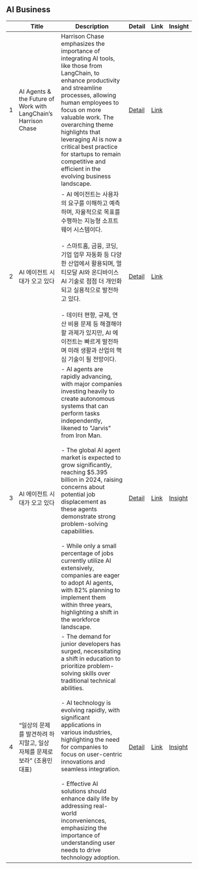 ## AI Business
||Title|Description|Detail|Link|Insight|
|-|---|---|---|---|---|
|1|AI Agents & the Future of Work with LangChain’s Harrison Chase|Harrison Chase emphasizes the importance of integrating AI tools, like those from LangChain, to enhance productivity and streamline processes, allowing human employees to focus on more valuable work. The overarching theme highlights that leveraging AI is now a critical best practice for startups to remain competitive and efficient in the evolving business landscape. |[Detail](https://lilys.ai/digest/3021842/1306435?s=1&nid=1306435)|[Link](https://youtu.be/_e6pgQ8yvqI?si=KJKohkVMIvTDQHMs)|
|2|AI 에이전트 시대가 오고 있다|- AI 에이전트는 사용자의 요구를 이해하고 예측하며, 자율적으로 목표를 수행하는 지능형 소프트웨어 시스템이다.<br><br>- 스마트홈, 금융, 코딩, 기업 업무 자동화 등 다양한 산업에서 활용되며, 멀티모달 AI와 온디바이스 AI 기술로 점점 더 개인화되고 실용적으로 발전하고 있다.<br><br>- 데이터 편향, 규제, 연산 비용 문제 등 해결해야 할 과제가 있지만, AI 에이전트는 빠르게 발전하며 미래 생활과 산업의 핵심 기술이 될 전망이다.  |[Detail](https://github.com/comejtome508/Human_AI-Agents_Teaming/blob/main/04-Agent_business/Details/AI_%EC%97%90%EC%9D%B4%EC%A0%84%ED%8A%B8_%EC%8B%9C%EB%8C%80%EA%B0%80_%EC%98%A4%EA%B3%A0_%EC%9E%88%EB%8B%A4.md)|[Link](https://www.technologyreview.kr/?p=35630?utm_source=newsletter&utm_medium=email&utm_campaign=newsletter_email)|
|3|AI 에이전트 시대가 오고 있다|- AI agents are rapidly advancing, with major companies investing heavily to create autonomous systems that can perform tasks independently, likened to "Jarvis" from Iron Man.<br><br> - The global AI agent market is expected to grow significantly, reaching $5.395 billion in 2024, raising concerns about potential job displacement as these agents demonstrate strong problem-solving capabilities.<br><br>- While only a small percentage of jobs currently utilize AI extensively, companies are eager to adopt AI agents, with 82% planning to implement them within three years, highlighting a shift in the workforce landscape.  |[Detail](https://lilys.ai/digest/3171155/1523445?s=1&nid=-1)|[Link](https://www.youtube.com/watch?v=u1V7wJMX0r8)|[Insight](https://github.com/comejtome508/Human_AI-Agents_Teaming/blob/main/04-Agent_business/Insights/03_AI%20%EC%97%90%EC%9D%B4%EC%A0%84%ED%8A%B8%20%EC%8B%9C%EB%8C%80%EA%B0%80%20%EC%98%A4%EA%B3%A0%20%EC%9E%88%EB%8B%A4.md)|
|4|“일상의 문제를 발견하려 하지말고, 일상 자체를 문제로 보라” (조용민 대표)|- The demand for junior developers has surged, necessitating a shift in education to prioritize problem-solving skills over traditional technical abilities.<br><br> - AI technology is evolving rapidly, with significant applications in various industries, highlighting the need for companies to focus on user-centric innovations and seamless integration.<br><br>  - Effective AI solutions should enhance daily life by addressing real-world inconveniences, emphasizing the importance of understanding user needs to drive technology adoption.  |[Detail](https://lilys.ai/digest/3277648?s=1&nid=-1)|[Link](https://youtu.be/wXP_5hkUYBM?si=1IVNJ5tVnHgdWkLc)|[Insight]()|

